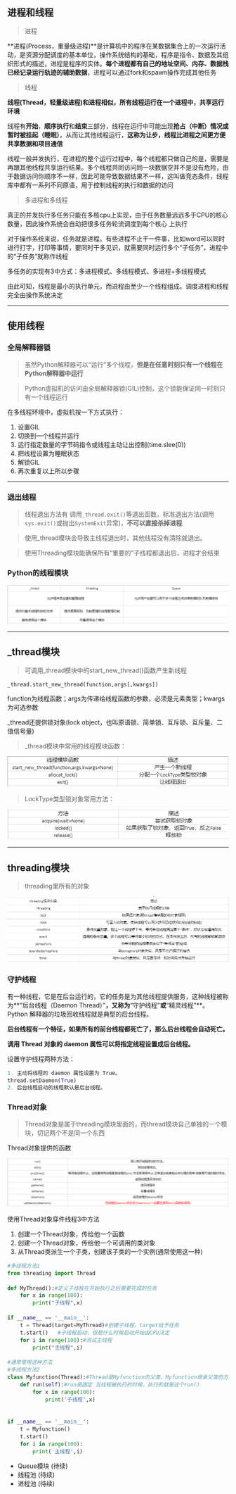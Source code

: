 ## 进程和线程

> 进程

**进程(Process，重量级进程)**是计算机中的程序在某数据集合上的一次运行活动，是资源分配调度的基本单位，操作系统结构的基础，程序是指令、数据及其组织形式的描述，进程是程序的实体。**每个进程都有自己的地址空间、内存、数据栈已经记录运行轨迹的辅助数据**，进程可以通过fork和spawn操作完成其他任务

> 线程

**线程(Thread，轻量级进程)和进程相似，所有线程运行在一个进程中，共享运行环境**

线程有**开始**，**顺序执行**和**结束**三部分，线程在运行中可能出现**抢占（中断）情况或暂时被挂起（睡眠）**，从而让其他线程运行，**这称为让步，线程比进程之间更方便共享数据和项目通信**

线程一般并发执行，在进程的整个运行过程中，每个线程都只做自己的是，需要是再跟其他线程共享运行结果。多个线程共同访问同一块数据空并不是没有危险，由于数据访问你顺序不一样，因此可能导致数据结果不一样，这叫做竞态条件，线程库中都有一系列不同原语，用于控制线程的执行和数据的访问

> 多进程和多线程

真正的并发执行多任务只能在多核cpu上实现，由于任务数量远远多于CPU的核心数量，因此操作系统会自动把很多任务轮流调度到每个核心 上执行

对于操作系统来说，任务就是进程。有些进程不止干一件事，比如word可以同时进行打字，打印等事情，要同时干多见识，就需要同时运行多个“子任务”，进程中的“子任务”就称作线程

多任务的实现有3中方式：多进程模式、多线程模式、多进程+多线程模式

由此可知，线程是最小的执行单元，而进程由至少一个线程组成。调度进程和线程完全由操作系统决定

---

## 使用线程

### 全局解释器锁

> 虽然Python解释器可以“运行”多个线程，**但是在任意时刻只有一个线程在Python解释器中运行**

> Python虚拟机的访问由全局解释器锁(GIL)控制，这个锁能保证同一时刻只有一个线程运行

在多线程环境中，虚拟机按一下方式执行：

1. 设置GIL
2. 切换到一个线程并运行
3. 运行指定数量的字节码指令或线程主动让出控制(time.slee(0))
4. 把线程设置为睡眠状态
5. 解锁GIL
6. 再次重复以上所以步骤

----

### 退出线程

> 线程退出方法有 调用`_thread.exit()`等退出函数，标准退出方法(调用`sys.exit()`或抛出`SystemExit`异常)，**不可以直接杀掉进程**

> 使用_thread模块会导致主线程退出时，其他线程没有清除就退出。

> 使用Threading模块能确保所有“重要的”子线程都退出后，进程才会结束

### Python的线程模块

![Image](多线程编程.assets/Image.png)

---

## _thread模块

> 可调用_thread模块中的start_new_thread()函数产生新线程

```python
_thread.start_new_thread(function,args[,kwargs])
```

function为线程函数；args为传递给线程函数的参数，必须是元素类型；kwargs为可选参数

_thread还提供锁对象(lock object，也叫原语锁、简单锁、互斥锁、互斥量、二值信号量)

> _thread模块中常用的线程模块函数：

![Image](多线程编程.assets/Image-1626451701900.png)

> LockType类型锁对象常用方法：

![Image](多线程编程.assets/Image-1626451716396.png)

---

## threading模块

> threading里所有的对象

![Image](多线程编程.assets/Image-1626451739468.png)

### 守护线程

有一种线程，它是在后台运行的，它的任务是为其他线程提供服务，这种线程被称为**“后台线程（Daemon Thread）”**，又称为**“守护线程”**或**“精灵线程”**。Python 解释器的垃圾回收线程就是典型的后台线程。

**后台线程有一个特征，如果所有的前台线程都死亡了，那么后台线程会自动死亡。**

**调用 Thread 对象的 daemon 属性可以将指定线程设置成后台线程。**

设置守护线程两种方法：

```python
1. 主动将线程的 daemon 属性设置为 True。
thread.setDaemon(True)
2. 后台线程启动的线程默认是后台线程。
```

### Thread对象

> Thread对象是属于threading模块里面的，而thread模块自己单独的一个模块，切记两个不是同一个东西

Thread对象提供的函数

![Image](多线程编程.assets/Image-1626451812253.png)

使用Thread对象穿件线程3中方法

1. 创建一个Thread对象，传给他一个函数
2. 创建一个Thread对象，传给他一个可调用的类对象
3. 从Thread类派生一个子类，创建该子类的一个实例(通常使用这一种)

```python
#多线程方法1
from threading import Thread

def MyThread():#定义子线程在开始执行之后需要完成的任务
    for x in range(100):
        print("子线程",x)

if __name__ == '__main__':
    t = Thread(target=MyThread)#创建子线程，target给予任务
    t.start()   #子线程启动，但是什么时候启动开始由CPU决定
    for i in range(100):#测试主线程
        print("主线程",i)

#通常使用这种方法
#多线程方法2
class Myfunction(Thread):#Thread是Myfunction的父类，Myfunction继承父类的方法
    def run(self):#run是固定 当线程被执行的时候，执行的就是这个run()
        for x in range(100):
            print('子线程',x)


if __name__ == '__main__':
    t = Myfunction()
    t.start()
    for i in range(100):
        print('主线程',i)
```

* Queue模块 (待续)
* 线程池 (待续)
* 进程池 (待续)

